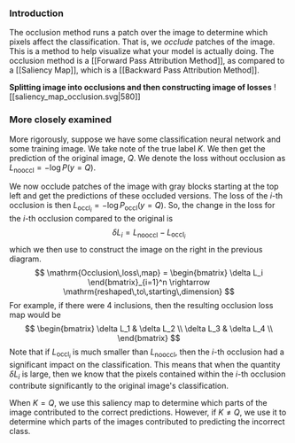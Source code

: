 ### Introduction
The occlusion method runs a patch over the image to determine which pixels affect the classification. That is, we *occlude* patches of the image. This is a method to help visualize what your model is actually doing. The occlusion method is a [[Forward Pass Attribution Method]], as compared to a [[Saliency Map]], which is a [[Backward Pass Attribution Method]]. 

**Splitting image into occlusions and then constructing image of losses**
![[saliency_map_occlusion.svg|580]]
### More closely examined
More rigorously, suppose we have some classification neural network and some training image. We take note of the true label $K$. We then get the prediction of the original image, $Q$. We denote the loss without occlusion as $L_\mathrm{nooccl} = -\log P(y = Q)$. 

We now occlude patches of the image with gray blocks starting at the top left and get the predictions of these occluded versions. The loss of the $i$-th occlusion is then $L_{\mathrm{occl}_i} = -\log P_{\mathrm{occl}}(y = Q)$. So, the change in the loss for the $i$-th occlusion compared to the original is 
$$
\delta L_i = L_{\mathrm{nooccl}} - L_{\mathrm{occl}_i}
$$
which we then use to construct the image on the right in the previous diagram. 
$$
\mathrm{Occlusion\,loss\,map} = \begin{bmatrix} \delta L_i
\end{bmatrix}_{i=1}^n \rightarrow \mathrm{reshaped\,to\,starting\,dimension}
$$
For example, if there were 4 inclusions, then the resulting occlusion loss map would be 
$$
\begin{bmatrix}
\delta L_1 & \delta L_2 \\ 
\delta L_3 & \delta L_4 \\ 
\end{bmatrix}
$$
Note that if $L_{\mathrm{occl}_i}$ is much smaller than $L_{\mathrm{nooccl}}$, then the $i$-th occlusion had a significant impact on the classification. This means that when the quantity $\delta L_i$ is large, then we know that the pixels contained within the $i$-th occlusion contribute significantly to the original image's classification. 

When $K = Q$, we use this saliency map to determine which parts of the image contributed to the correct predictions. However, if $K \neq Q$, we use it to determine which parts of the images contributed to predicting the incorrect class. 
